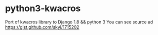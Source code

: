 # python3-kwacros
Port of kwacros library to Django 1.8 &amp;&amp; python 3
You can see source ad https://gist.github.com/skyl/1715202
